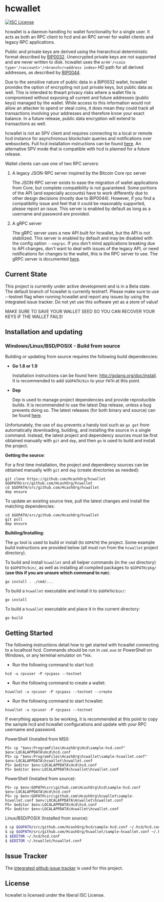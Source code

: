hcwallet
=========

[![ISC License](http://img.shields.io/badge/license-ISC-blue.svg)](http://copyfree.org)

hcwallet is a daemon handling hc wallet functionality for a
single user.  It acts as both an RPC client to hcd and an RPC server
for wallet clients and legacy RPC applications.

Public and private keys are derived using the hierarchical
deterministic format described by
[BIP0032](https://github.com/bitcoin/bips/blob/master/bip-0032.mediawiki).
Unencrypted private keys are not supported and are never written to
disk.  hcwallet uses the
`m/44'/<coin type>'/<account>'/<branch>/<address index>`
HD path for all derived addresses, as described by
[BIP0044](https://github.com/bitcoin/bips/blob/master/bip-0044.mediawiki).

Due to the sensitive nature of public data in a BIP0032 wallet,
hcwallet provides the option of encrypting not just private keys, but
public data as well.  This is intended to thwart privacy risks where a
wallet file is compromised without exposing all current and future
addresses (public keys) managed by the wallet. While access to this
information would not allow an attacker to spend or steal coins, it
does mean they could track all transactions involving your addresses
and therefore know your exact balance.  In a future release, public data
encryption will extend to transactions as well.

hcwallet is not an SPV client and requires connecting to a local or
remote hcd instance for asynchronous blockchain queries and
notifications over websockets.  Full hcd installation instructions
can be found [here](https://github.com/HcashOrg/hcd).  An alternative
SPV mode that is compatible with hcd is planned for a future release.

Wallet clients can use one of two RPC servers:

  1. A legacy JSON-RPC server inspired by the Bitcoin Core rpc server

     The JSON-RPC server exists to ease the migration of wallet applications
     from Core, but complete compatibility is not guaranteed.  Some portions of
     the API (and especially accounts) have to work differently due to other
     design decisions (mostly due to BIP0044).  However, if you find a
     compatibility issue and feel that it could be reasonably supported, please
     report an issue.  This server is enabled by default as long as a username
     and password are provided.

  2. A gRPC server

     The gRPC server uses a new API built for hcwallet, but the API is not
     stabilized.  This server is enabled by default and may be disabled with
     the config option `--nogrpc`.  If you don't mind applications breaking
     due to API changes, don't want to deal with issues of the legacy API, or
     need notifications for changes to the wallet, this is the RPC server to
     use. The gRPC server is documented [here](./rpc/documentation/README.md).

## Current State

This project is currently under active development and is in a Beta state. The default branch of hcwallet is currently testnet1. Please make sure to use --testnet flag when running hcwallet and report any issues by using the integrated issue tracker. Do not yet use this software yet as a store of value!

MAKE SURE TO SAVE YOUR WALLET SEED SO YOU CAN RECOVER YOUR KEYS IF THE WALLET FAILS!

## Installation and updating

### Windows/Linux/BSD/POSIX - Build from source

Building or updating from source requires the following build dependencies:

- **Go 1.8 or 1.9**

  Installation instructions can be found here: http://golang.org/doc/install.
  It is recommended to add `$GOPATH/bin` to your `PATH` at this point.

- **Dep**

  Dep is used to manage project dependencies and provide reproducible builds.
  It is recommended to use the latest Dep release, unless a bug prevents doing
  so.  The latest releases (for both binary and source) can be found
  [here](https://github.com/golang/dep/releases).

Unfortunately, the use of `dep` prevents a handy tool such as `go get` from
automatically downloading, building, and installing the source in a single
command.  Instead, the latest project and dependency sources must be first
obtained manually with `git` and `dep`, and then `go` is used to build and
install the project.

**Getting the source**:

For a first time installation, the project and dependency sources can be
obtained manually with `git` and `dep` (create directories as needed):

```
git clone https://github.com/HcashOrg/hcwallet $GOPATH/src/github.com/HcashOrg/hcwallet
cd $GOPATH/src/github.com/HcashOrg/hcwallet
dep ensure
```

To update an existing source tree, pull the latest changes and install the
matching dependencies:

```
cd $GOPATH/src/github.com/HcashOrg/hcwallet
git pull
dep ensure
```

**Building/Installing**:

The `go` tool is used to build or install (to `GOPATH`) the project.  Some
example build instructions are provided below (all must run from the `hcwallet`
project directory).

To build and install `hcwallet` and all helper commands (in the `cmd`
directory) to `$GOPATH/bin/`, as well as installing all compiled packages to
`$GOPATH/pkg/` (**use this if you are unsure which command to run**):

```
go install . ./cmd/...
```

To build a `hcwallet` executable and install it to `$GOPATH/bin/`:

```
go install
```

To build a `hcwallet` executable and place it in the current directory:

```
go build
```

## Getting Started

The following instructions detail how to get started with hcwallet connecting
to a localhost hcd.  Commands should be run in `cmd.exe` or PowerShell on
Windows, or any terminal emulator on *nix.

- Run the following command to start hcd:

```
hcd -u rpcuser -P rpcpass --testnet
```

- Run the following command to create a wallet:

```
hcwallet -u rpcuser -P rpcpass --testnet --create
```

- Run the following command to start hcwallet:

```
hcwallet -u rpcuser -P rpcpass --testnet
```

If everything appears to be working, it is recommended at this point to
copy the sample hcd and hcwallet configurations and update with your
RPC username and password.

PowerShell (Installed from MSI):
```
PS> cp "$env:ProgramFiles\HcashOrg\Hcd\sample-hcd.conf" $env:LOCALAPPDATA\Hcd\hcd.conf
PS> cp "$env:ProgramFiles\HcashOrg\hcwallet\sample-hcwallet.conf" $env:LOCALAPPDATA\hcwallet\hcwallet.conf
PS> $editor $env:LOCALAPPDATA\Hcd\hcd.conf
PS> $editor $env:LOCALAPPDATA\hcwallet\hcwallet.conf
```

PowerShell (Installed from source):
```
PS> cp $env:GOPATH\src\github.com\HcashOrg\hcd\sample-hcd.conf $env:LOCALAPPDATA\Hcd\hcd.conf
PS> cp $env:GOPATH\src\github.com\HcashOrg\hcwallet\sample-hcwallet.conf $env:LOCALAPPDATA\Hcwallet\hcwallet.conf
PS> $editor $env:LOCALAPPDATA\Hcd\hcd.conf
PS> $editor $env:LOCALAPPDATA\Hcwallet\hcwallet.conf
```

Linux/BSD/POSIX (Installed from source):
```bash
$ cp $GOPATH/src/github.com/HcashOrg/hcd/sample-hcd.conf ~/.hcd/hcd.conf
$ cp $GOPATH/src/github.com/HcashOrg/hcwallet/sample-hcwallet.conf ~/.hcwallet/hcwallet.conf
$ $EDITOR ~/.hcd/hcd.conf
$ $EDITOR ~/.hcwallet/hcwallet.conf
```

## Issue Tracker

The [integrated github issue tracker](https://github.com/HcashOrg/hcwallet/issues)
is used for this project.

## License

hcwallet is licensed under the liberal ISC License.
